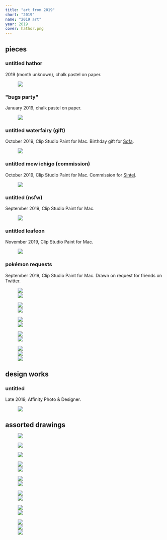 ```yaml
---
title: "art from 2019"
short: "2019"
name: "2019 art"
year: 2019
cover: hathor.png
---
```


<h2 id="pieces" style="margin-bottom:0.5em">pieces</h2>

### untitled hathor 

2019 (month unknown), chalk pastel on paper.

<figure>
  <img src="{{ site.baseurl }}/assets/art/2019/hathor.png">
</figure>

### "bugs party" 

January 2019, chalk pastel on paper.

<figure>
  <img src="{{ site.baseurl }}/assets/art/2019/bugs-party.png">
</figure>

### untitled waterfairy (gift)

October 2019, Clip Studio Paint for Mac. Birthday gift for <a href="http://yogurt200.com">Sofa</a>.

<figure>
  <img src="{{ site.baseurl }}/assets/art/2019/sofa.png">
</figure>

### untitled mew ichigo (commission)

October 2019, Clip Studio Paint for Mac. Commission for [Sintel](https://twitter.com/Sin_tel).

<figure>
  <img src="{{ site.baseurl }}/assets/art/2019/mewmew.jpg">
</figure>

### untitled (nsfw)

September 2019, Clip Studio Paint for Mac.

<figure>
  <img src="{{ site.baseurl }}/assets/art/2019/bucket.jpg">
</figure>

### untitled leafeon 

November 2019, Clip Studio Paint for Mac.

<figure>
  <img src="{{ site.baseurl }}/assets/art/2019/leafeon.jpg">
</figure>

### pokémon requests

September 2019, Clip Studio Paint for Mac. Drawn on request for friends on Twitter.

<figure>
  <div class="img2f">
    <div style="flex:1.2927756654;">
      <img src="{{ site.baseurl }}/assets/art/2019/zangoose.jpg">
    </div>
    <div style="flex:1.2615955473;">
      <img src="{{ site.baseurl }}/assets/art/2019/ampharos.jpg">
    </div>
  </div>
</figure>

<figure>
  <div class="img2f">
    <div style="flex:1.2142857143;">
      <img src="{{ site.baseurl }}/assets/art/2019/milotic.jpg">
    </div>
    <div style="flex:1.3127413127;">
      <img src="{{ site.baseurl }}/assets/art/2019/lugia.jpg">
    </div>
  </div>
</figure>

<figure>
  <div class="img2f">
    <div style="flex:1.6707616708;">
      <img src="{{ site.baseurl }}/assets/art/2019/swoobat.jpg">
    </div>
    <div style="flex:0.6676470588;">
      <img src="{{ site.baseurl }}/assets/art/2019/lucario.jpg">
    </div>
  </div>
</figure>

<figure>
  <div class="img2f">
    <div style="flex:0.7838235294;">
      <img src="{{ site.baseurl }}/assets/art/2019/chimecho.jpg">
    </div>
    <div style="flex:1.6873449132;">
      <img src="{{ site.baseurl }}/assets/art/2019/togepi-oddish.jpg">
    </div>
  </div>
</figure>

<figure>
  <div class="img2f">
    <div style="flex:0.7617647059;">
      <img src="{{ site.baseurl }}/assets/art/2019/shinx.jpg">
    </div>
    <div style="flex:1.0089020772;">
      <img src="{{ site.baseurl }}/assets/art/2019/jumpluff.jpg">
    </div>
    <div style="flex:1.4078674948;">
      <img src="{{ site.baseurl }}/assets/art/2019/gulpin.jpg">
    </div>
  </div>
</figure>

<h2 id="design-works" style="margin-bottom:0.5em">design works</h2>

### untitled

Late 2019, Affinity Photo & Designer.

<figure>
  <img src="{{ site.baseurl }}/assets/art/2019/sb.jpg">
</figure>

<h2 id="assorted-drawings" style="margin-bottom:0.5em">assorted drawings</h2>

<figure>
  <img src="{{ site.baseurl }}/assets/art/2019/mmpanel2019-2.png">
</figure>

<figure>
  <img src="{{ site.baseurl }}/assets/art/2019/mmpanel2019-1.png">
</figure>

<figure>
  <img src="{{ site.baseurl }}/assets/art/2019/loveys.png">
</figure>

<figure>
  <div class="img2f">
    <div style="flex:0.8787614479;">
      <img src="{{ site.baseurl }}/assets/art/2019/yangpira.jpg">
    </div>
    <div style="flex:1.3008684864;">
      <img src="{{ site.baseurl }}/assets/art/2019/robotys.png">
    </div>
  </div>
</figure>


<figure>
  <div class="img2f">
    <div style="flex:0.7012779553;">
      <img src="{{ site.baseurl }}/assets/art/2019/ping.jpg">
    </div>
    <div style="flex:1.1977671451;">
      <img src="{{ site.baseurl }}/assets/art/2019/yiyi-prototype2.png">
    </div>
  </div>
</figure>


<figure>
  <div class="img2f">
    <div style="flex:0.7952822241;">
      <img src="{{ site.baseurl }}/assets/art/2019/nudeyang2.png">
    </div>
    <div style="flex:0.8536762043;">
      <img src="{{ site.baseurl }}/assets/art/2019/neko2.png">
    </div>
  </div>
</figure>

<figure>
  <div class="img2f">
    <div style="flex:0.9389438944;">
      <img src="{{ site.baseurl }}/assets/art/2019/blot.jpg">
    </div>
    <div style="flex:1.9586410635;">
      <img src="{{ site.baseurl }}/assets/art/2019/piras.png">
    </div>
  </div>
</figure>

<figure>
  <div class="img2f">
    <div style="flex:1.0022075055;">
      <img src="{{ site.baseurl }}/assets/art/2019/itspornifyoulookreallyclose.png">
    </div>
    <div style="flex:1.0214511041;">
      <img src="{{ site.baseurl }}/assets/art/2019/itspornifyoulookreallyclose2.png">
    </div>
    <div style="flex:1.2933425798;">
      <img src="{{ site.baseurl }}/assets/art/2019/itspornifyoulookreallyclose3.png">
    </div>
  </div>
</figure>